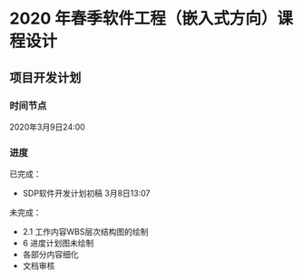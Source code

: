 # 2020 年春季软件工程（嵌入式方向）课程设计

## 项目开发计划

### 时间节点

2020年3月9日24:00

### 进度

已完成：

- SDP软件开发计划初稿 3月8日13:07

未完成：

- 2.1 工作内容WBS层次结构图的绘制
- 6 进度计划图未绘制
- 各部分内容细化
- 文档审核